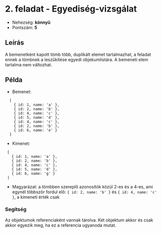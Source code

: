 # 2. feladat - Egyediség-vizsgálat
- Nehezség: **könnyű**
- Pontszám: **5**

## Leírás
A bemenetként kapott tömb több, duplikált elemet tartalmazhat, a feladat ennek a tömbnek a leszűkítése egyedi objekumlistára. A bemeneti elem tartalma nem változhat.

## Példa
 - Bemenet:
```
  [
    { id: 1, name: 'a' },
    { id: 2, name: 'b' },
    { id: 4, name: 'c' },
    { id: 5, name: 'd' },
    { id: 4, name: 'c' },
    { id: 2, name: 'b' },
    { id: 6, name: 'e' }
  ]
```
 - Kimenet: 
 ```
  [
    { id: 1, name: 'a' },
    { id: 2, name: 'b' },
    { id: 4, name: 'c' },
    { id: 5, name: 'd' }, 
    { id: 6, name: 'g' }
  ]
 ```
 - Magyarázat: a tömbben szereplő azonosítók közül 2-es és a 4-es, ami egynél többször fordul elő: `{ id: 2, name: 'b' }` és `{ id: 4, name: 'c' }`, a kimeneti érték csak 

 ### Segítség
 Az objektumok referenciaként vannak tárolva. Két objektum akkor és csak akkor egyezik meg, ha ez a referencia ugyanoda mutat.